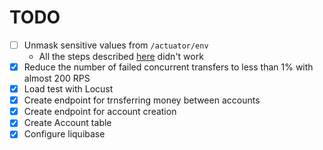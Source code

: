 # TODO

- [ ] Unmask sensitive values from `/actuator/env`
  - All the steps described [here][1] didn't work
- [x] Reduce the number of failed concurrent transfers to less than 1% with almost 200 RPS
- [x] Load test with Locust
- [x] Create endpoint for trnsferring money between accounts
- [x] Create endpoint for account creation
- [x] Create Account table
- [x] Configure liquibase

[1]: https://github.com/spring-projects/spring-boot/issues/32156#issuecomment-1470804473
